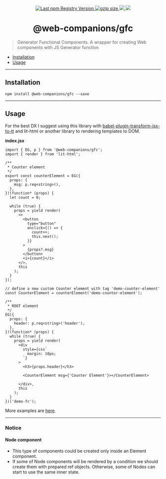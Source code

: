 <div align="center">
  <a href="https://www.npmjs.com/package/@web-companions/gfc">
    <img src="https://img.shields.io/npm/v/@web-companions/gfc.svg?maxAge=86400" alt="Last npm Registry Version">
  </a>
  <a href="https://bundlephobia.com/result?p=@web-companions/gfc">
    <img alt="gzip size" src="https://badgen.net/bundlephobia/minzip/@web-companions/gfc" />
  </a>
  <a href="https://github.com/sumbad/web-companions/actions/workflows/gfc.yml">
    <img src="https://github.com/sumbad/web-companions/actions/workflows/gfc.yml/badge.svg"/>
  </a>
  <a href="https://codecov.io/gh/sumbad/web-companions/tree/master/packages/gfc">
    <img src="https://codecov.io/gh/sumbad/web-companions/master/devlop/graph/badge.svg?flag=gfc"/>
  </a>
</div>

<h1 align="center">@web-companions/gfc</h1>

> Generator Functional Components. A wrapper for creating Web components with JS Generator function



- [Installation](#installation)
- [Usage](#usage)

---

## Installation

```
npm install @web-companions/gfc --save
```

---

## Usage

For the best DX I suggest using this library with [babel-plugin-transform-jsx-to-tt](https://github.com/sumbad/babel-plugin-transform-jsx-to-tt) and lit-html or another library to rendering templates to DOM.

**index.jsx**

```tsx
import { EG, p } from '@web-companions/gfc';
import { render } from 'lit-html';

/**
 * Counter element
 */
export const counterElement = EG({
  props: {
    msg: p.req<string>(),
  },
})(function* (props) {
  let count = 0;

  while (true) {
    props = yield render(
      <>
        <button
          type="button"
          onclick={() => {
            count++;
            this.next();
          }}
        >
          {props?.msg}
        </button>
        <i>{count}</i>
      </>,
      this
    );
  }
});

// define a new custom Counter element with tag 'demo-counter-element'
const CounterElement = counterElement('demo-counter-element');

/**
 * ROOT element
 */
EG({
  props: {
    header: p.req<string>('header'),
  },
})(function* (props) {
  while (true) {
    props = yield render(
      <div
        style={css`
          margin: 10px;
        `}
      >
        <h3>{props.header}</h3>

        <CounterElement msg={'Counter Element'}></CounterElement>

      </div>,
      this
    );
  }
})('demo-fc');
```

More examples are [here](https://github.com/sumbad/web-companions/tree/master/packages/gfc/demo/src).

---


### Notice

#### Node component
- This type of components could be created only inside an Element component.
- If some of Node components will be rendered by a condition we should create them with prepared ref objects. Otherwise, some of Nodes can start to use the same inner state.